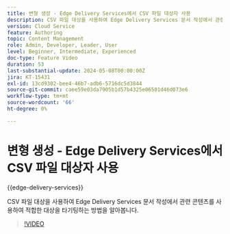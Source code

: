 ```yaml
---
title: 변형 생성 - Edge Delivery Services에서 CSV 파일 대상자 사용
description: CSV 파일 대상을 사용하여 Edge Delivery Services 문서 작성에서 관련 콘텐츠를 사용하여 적합한 대상을 타기팅하는 방법을 알아봅니다.
version: Cloud Service
feature: Authoring
topic: Content Management
role: Admin, Developer, Leader, User
level: Beginner, Intermediate, Experienced
doc-type: Feature Video
duration: 53
last-substantial-update: 2024-05-08T00:00:00Z
jira: KT-15431
exl-id: 13cd9302-bee4-46b7-adb6-5716dc5d3844
source-git-commit: caee59e03da7905b1d57b4325e06501d46d073e6
workflow-type: tm+mt
source-wordcount: '66'
ht-degree: 0%

---
```


# 변형 생성 - Edge Delivery Services에서 CSV 파일 대상자 사용

{{edge-delivery-services}}

CSV 파일 대상을 사용하여 Edge Delivery Services 문서 작성에서 관련 콘텐츠를 사용하여 적합한 대상을 타기팅하는 방법을 알아봅니다.

>[!VIDEO](https://video.tv.adobe.com/v/3428793/?learn=on)
